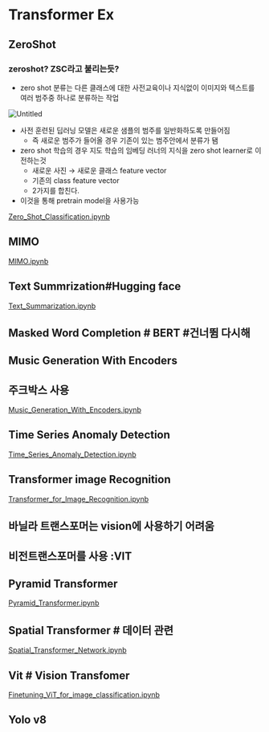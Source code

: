 # Transformer Ex

## ZeroShot

### zeroshot? ZSC라고 불리는듯?

- zero shot 분류는 다른 클래스에 대한 사전교육이나 지식없이 이미지와 텍스트를 여러 범주중 하나로 분류하는 작업

![Untitled](https://github.com/rlarlgnszx/AI_Study/blob/main/Transformer/Transformer%20Ex%2013699ceb4c3d4c72867879db005ed46e/Untitled.png)

- 사전 훈련된 딥러닝 모델은 새로운 샘플의 범주를 일반화하도록 만들어짐
    - 즉 새로운 범주가 들어올 경우 기존이 있는 범주안에서 분류가 됌
- zero shot 학습의 경우 지도 학습의 임베딩 러너의 지식을 zero  shot learner로 이전하는것
    - 새로운 사진 → 새로운 클래스 feature vector
    - 기존의 class feature vector
    - 2가지를 합친다.
- 이것을 통해 pretrain model을 사용가능

[Zero_Shot_Classification.ipynb](https://github.com/rlarlgnszx/AI_Study/blob/main/Transformer/Transformer%20Ex%2013699ceb4c3d4c72867879db005ed46e/Zero_Shot_Classification.ipynb)

## MIMO

[MIMO.ipynb](https://github.com/rlarlgnszx/AI_Study/blob/main/Transformer/Transformer%20Ex%2013699ceb4c3d4c72867879db005ed46e/MIMO.ipynb)

## Text Summrization#Hugging face

[Text_Summarization.ipynb](https://github.com/rlarlgnszx/AI_Study/blob/main/Transformer/Transformer%20Ex%2013699ceb4c3d4c72867879db005ed46e/Text_Summarization.ipynb)

## Masked Word Completion # BERT #건너뜀 다시해

## Music Generation With Encoders

## 주크박스 사용

[Music_Generation_With_Encoders.ipynb](https://github.com/rlarlgnszx/AI_Study/blob/main/Transformer/Transformer%20Ex%2013699ceb4c3d4c72867879db005ed46e/Music_Generation_With_Encoders.ipynb)

## Time Series Anomaly Detection

[Time_Series_Anomaly_Detection.ipynb](https://github.com/rlarlgnszx/AI_Study/blob/main/Transformer/Transformer%20Ex%2013699ceb4c3d4c72867879db005ed46e/Time_Series_Anomaly_Detection.ipynb)

## Transformer image Recognition

[Transformer_for_Image_Recognition.ipynb](https://github.com/rlarlgnszx/AI_Study/blob/main/Transformer/Transformer%20Ex%2013699ceb4c3d4c72867879db005ed46e/Transformer_for_Image_Recognition.ipynb)

## 바닐라 트랜스포머는 vision에 사용하기 어려움

## 비전트랜스포머를 사용 :VIT

## Pyramid Transformer

[Pyramid_Transformer.ipynb](https://github.com/rlarlgnszx/AI_Study/blob/main/Transformer/Transformer%20Ex%2013699ceb4c3d4c72867879db005ed46e/Pyramid_Transformer.ipynb)

## Spatial Transformer # 데이터 관련

[Spatial_Transformer_Network.ipynb](https://github.com/rlarlgnszx/AI_Study/blob/main/Transformer/Transformer%20Ex%2013699ceb4c3d4c72867879db005ed46e/Spatial_Transformer_Network.ipynb)

## Vit # Vision Transfomer

[Finetuning_ViT_for_image_classification.ipynb](https://github.com/rlarlgnszx/AI_Study/blob/main/Transformer/Transformer%20Ex%2013699ceb4c3d4c72867879db005ed46e/Finetuning_ViT_for_image_classification.ipynb)

## Yolo v8